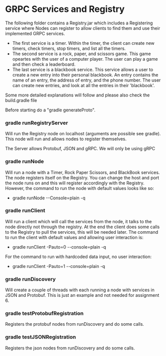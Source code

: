 # GRPC Services and Registry

The following folder contains a Registry.jar which includes a Registering service where Nodes can register to allow clients to find them and use their implemented GRPC services. 

- The first service is a timer. Within the timer, the client can create new timers, check timers, stop timers, and list all the timers.
- The second service is a rock, paper, and scissors game. This game opeartes with the user of a computer player. The user can play a game and then check a leaderboard.
- The last service is a blackbook service. This service allows a user to create a new entry into their personal blackbook. An entry contains the name of an entry, the
address of entry, and the phone number. The user can create new entries, and look at all the entries in their 'blackbook'.

Some more detailed explanations will follow and please also check the build.gradle file

Before starting do a "gradle generateProto".

### gradle runRegistryServer
Will run the Registry node on localhost (arguments are possible see gradle). This node will run and allows nodes to register themselves. 

The Server allows Protobuf, JSON and gRPC. We will only be using gRPC

### gradle runNode
Will run a node with a Timer, Rock Paper Scissors, and BlackBook services. The node registers itself on the Registry. You can change the host and port the node runs on and this will register accordingly with the Registry. However, the command to run the node with default values looks like so:

- gradle runNode --Console=plain -q

### gradle runClient
Will run a client which will call the services from the node, it talks to the node directly not through the registry. At the end the client does some calls to the Registry to pull the services, this will be needed later.
The command to run the client with default values and allowing user interaction is:

- gradle runClient -Pauto=0 --console=plain -q

For the command to run with hardcoded data input, no user interaction:

- gradle runClient -Pauto=1 --console=plain -q

### gradle runDiscovery
Will create a couple of threads with each running a node with services in JSON and Protobuf. This is just an example and not needed for assignment 6. 

### gradle testProtobufRegistration
Registers the protobuf nodes from runDiscovery and do some calls. 

### gradle testJSONRegistration
Registers the json nodes from runDiscovery and do some calls. 
